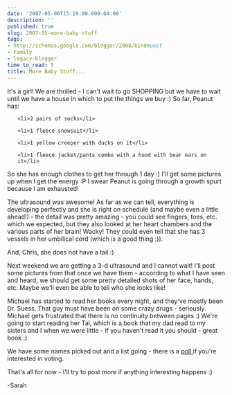 ```yaml
---
date: '2007-05-06T15:19:00.000-04:00'
description: ''
published: true
slug: 2007-05-more-baby-stuff
tags:
- http://schemas.google.com/blogger/2008/kind#post
- Family
- legacy-blogger
time_to_read: 5
title: More Baby Stuff...
---
```


It's a girl!  We are thrilled - I can't wait to go SHOPPING but we have to wait until we have a house in which to put the things we buy :)  So far, Peanut has:

<ul>

	<li>2 pairs of socks</li>

	<li>1 fleece snowsuit</li>

	<li>1 yellow creeper with ducks on it</li>

	<li>1 fleece jacket/pants combo with a hood with bear ears on it</li>

</ul>

So she has enough clothes to get her through 1 day :)  I'll get some pictures up when I get the energy :P  I swear Peanut is going through a growth spurt because I am exhausted!

The ultrasound was awesome!  As far as we can tell, everything is developing perfectly and she is right on schedule (and maybe even a little ahead!) - the detail was pretty amazing - you could see fingers, toes, etc. which we expected, but they also looked at her heart chambers and the various parts of her brain!  Wacky!  They could even tell that she has 3 vessels in her umbilical cord (which is a good thing :)).

And, Chris, she does not have a tail :)

Next weekend we are getting a 3-d ultrasound and I cannot wait!  I'll post some pictures from that once we have them - according to what I have seen and heard, we should get some pretty detailed shots of her face, hands, etc.  Maybe we'll even be able to tell who she looks like!

Michael has started to read her books every night, and they've mostly been Dr. Suess.  That guy must have been on some crazy drugs - seriously.  Michael gets frustrated that there is no continuity between pages :)  We're going to start reading her Tal, which is a book that my dad read to my sisters and I when we were little - if you haven't read it you should - great book :)

We have some names picked out and a list going - there is a <a href="http://boards.babycenter.com/n/pfx/forum.aspx?tsn=1&amp;nav=messages&amp;webtag=bcus1180&amp;tid=9329">poll </a>if you're interested in voting.

That's all for now - I'll try to post more if anything interesting happens :)

-Sarah